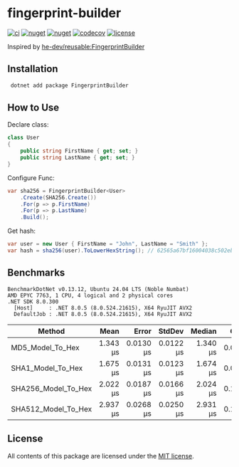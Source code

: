 # fingerprint-builder

[![ci](https://img.shields.io/github/actions/workflow/status/phnx47/fingerprint-builder-net/ci.yml?branch=main&label=ci&logo=github&style=flat-square)](https://github.com/phnx47/fingerprint-builder-net/actions/workflows/ci.yml)
[![nuget](https://img.shields.io/nuget/v/FingerprintBuilder?logo=nuget&style=flat-square)](https://www.nuget.org/packages/FingerprintBuilder)
[![nuget](https://img.shields.io/nuget/dt/FingerprintBuilder?logo=nuget&style=flat-square)](https://www.nuget.org/packages/FingerprintBuilder)
[![codecov](https://img.shields.io/codecov/c/github/phnx47/fingerprint-builder?logo=codecov&style=flat-square)](https://app.codecov.io/gh/phnx47/fingerprint-builder)
[![license](https://img.shields.io/github/license/phnx47/fingerprint-builder-net?style=flat-square)](https://github.com/phnx47/fingerprint-builder-net/blob/main/LICENSE)

Inspired by [he-dev/reusable:FingerprintBuilder](https://github.com/he-dev/reusable/blob/dev/Reusable.Cryptography/src/FingerprintBuilder.cs)

## Installation

```sh
 dotnet add package FingerprintBuilder
```

## How to Use

Declare class:

```c#
class User
{
    public string FirstName { get; set; }
    public string LastName { get; set; }
}
```

Configure Func:

```c#
var sha256 = FingerprintBuilder<User>
    .Create(SHA256.Create())
    .For(p => p.FirstName)
    .For(p => p.LastName)
    .Build();
```

Get hash:

```c#
var user = new User { FirstName = "John", LastName = "Smith" };
var hash = sha256(user).ToLowerHexString(); // 62565a67bf16004038c502eb68907411fcf7871c66ee01a1aa274cc18d9fb541
```

## Benchmarks

```
BenchmarkDotNet v0.13.12, Ubuntu 24.04 LTS (Noble Numbat)
AMD EPYC 7763, 1 CPU, 4 logical and 2 physical cores
.NET SDK 8.0.300
  [Host]     : .NET 8.0.5 (8.0.524.21615), X64 RyuJIT AVX2
  DefaultJob : .NET 8.0.5 (8.0.524.21615), X64 RyuJIT AVX2
```
| Method              | Mean     | Error     | StdDev    | Median   | Gen0   | Allocated |
|-------------------- |---------:|----------:|----------:|---------:|-------:|----------:|
| MD5_Model_To_Hex    | 1.343 μs | 0.0130 μs | 0.0122 μs | 1.340 μs | 0.0801 |   1.34 KB |
| SHA1_Model_To_Hex   | 1.675 μs | 0.0131 μs | 0.0123 μs | 1.674 μs | 0.0896 |   1.49 KB |
| SHA256_Model_To_Hex | 2.022 μs | 0.0187 μs | 0.0166 μs | 2.024 μs | 0.1144 |   1.93 KB |
| SHA512_Model_To_Hex | 2.937 μs | 0.0268 μs | 0.0250 μs | 2.931 μs | 0.1907 |   3.12 KB |

## License

All contents of this package are licensed under the [MIT license](https://opensource.org/licenses/MIT).
